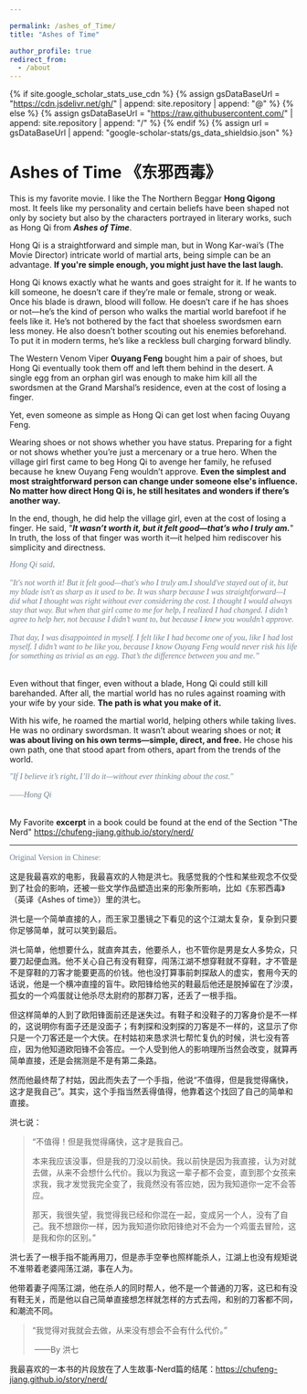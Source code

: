 ```yaml
---

permalink: /ashes_of_Time/
title: "Ashes of Time"

author_profile: true
redirect_from: 
  - /about
---
```

<!--{% include_relative subnav.md %} -->

{% if site.google_scholar_stats_use_cdn %}
{% assign gsDataBaseUrl = "https://cdn.jsdelivr.net/gh/" | append: site.repository | append: "@" %}
{% else %}
{% assign gsDataBaseUrl = "https://raw.githubusercontent.com/" | append: site.repository | append: "/" %}
{% endif %}
{% assign url = gsDataBaseUrl | append: "google-scholar-stats/gs_data_shieldsio.json" %}

<span class='anchor' id='about-me'></span>



# Ashes of Time 《东邪西毒》

<!-- <div style="font-size: 28px; font-weight: bold;">
  <a href="https://www.linkedin.com/pulse/places-my-heart-acknowledgements-28th-aug-2024-chufeng-beza-jiang-ummse/" style="font-size: 16px; font-weight: bold;">PLACES IN MY HEART - ACKNOWLEDGEMENTS (28th Aug, 2024)</a>
</div> -->

> 

This is my favorite movie. I like the The Northern Beggar **Hong Qigong** most. It feels like my personality and certain beliefs have been shaped not only by society but also by the characters portrayed in literary works, such as Hong Qi from ***Ashes of Time***. 

Hong Qi is a straightforward and simple man, but in Wong Kar-wai’s (The Movie Director)  intricate world of martial arts, being simple can be an advantage. **If you're simple enough, you might just have the last laugh.**

Hong Qi knows exactly what he wants and goes straight for it. If he wants to kill someone, he doesn’t care if they’re male or female, strong or weak. Once his blade is drawn, blood will follow. He doesn’t care if he has shoes or not—he’s the kind of person who walks the martial world barefoot if he feels like it. He’s not bothered by the fact that shoeless swordsmen earn less money. He also doesn’t bother scouting out his enemies beforehand. To put it in modern terms, he’s like a reckless bull charging forward blindly. 

The Western Venom Viper **Ouyang Feng** bought him a pair of shoes, but Hong Qi eventually took them off and left them behind in the desert. A single egg from an orphan girl was enough to make him kill all the swordsmen at the Grand Marshal’s residence, even at the cost of losing a finger. 

Yet, even someone as simple as Hong Qi can get lost when facing Ouyang Feng.

Wearing shoes or not shows whether you have status. Preparing for a fight or not shows whether you’re just a mercenary or a true hero. When the village girl first came to beg Hong Qi to avenge her family, he refused because he knew Ouyang Feng wouldn’t approve. **Even the simplest and most straightforward person can change under someone else's influence. No matter how direct Hong Qi is, he still hesitates and wonders if there’s another way.**

In the end, though, he did help the village girl, even at the cost of losing a finger. He said, "***It wasn’t worth it, but it felt good—that’s who I truly am.***" In truth, the loss of that finger was worth it—it helped him rediscover his simplicity and directness.

<div style="text-align: left; font-family: 'Century Schoolbook'; color: rgb(112, 128, 144);"><i>Hong Qi said,<br><br> "It's not worth it! But it felt good—that's who I truly am.I should've stayed out of it, but my blade isn't as sharp as it used to be. It was sharp because I was straightforward—I did what I thought was right without ever considering the cost. I thought I would always stay that way. But when that girl came to me for help, I realized I had changed. I didn’t agree to help her, not because I didn’t want to, but because I knew you wouldn’t approve.<br><br>That day, I was disappointed in myself. I felt like I had become one of you, like I had lost myself. I didn’t want to be like you, because I know Ouyang Feng would never risk his life for something as trivial as an egg. That’s the difference between you and me.” </i> </div> <br>

Even without that finger, even without a blade, Hong Qi could still kill barehanded. After all, the martial world has no rules against roaming with your wife by your side. **The path is what you make of it.**

With his wife, he roamed the martial world, helping others while taking lives. He was no ordinary swordsman. It wasn’t about wearing shoes or not; **it was about living on his own terms—simple, direct, and free.** He chose his own path, one that stood apart from others, apart from the trends of the world.

<div style="text-align: left; font-family: 'Century Schoolbook'; color: rgb(112, 128, 144);"><i>"If I believe it’s right, I’ll do it—without ever thinking about the cost." <br><br>——Hong Qi</i> </div> <br>

My Favorite **excerpt** in a book could be found at the end of the Section "The Nerd" https://chufeng-jiang.github.io/story/nerd/

----------------------------------



<div style="text-align: left; font-family: 'Century Schoolbook'; color: rgb(112, 128, 144);"> Original Version in Chinese:<br> </div>

这是我最喜欢的电影，我最喜欢的人物是洪七。我感觉我的个性和某些观念不仅受到了社会的影响，还被一些文学作品塑造出来的形象所影响，比如《东邪西毒》（英译《Ashes of time》）里的洪七。

洪七是一个简单直接的人，而王家卫墨镜之下看见的这个江湖太复杂，复杂到只要你足够简单，就可以笑到最后。

洪七简单，他想要什么，就直奔其去，他要杀人，也不管你是男是女人多势众，只要刀起便血溅。他不关心自己有没有鞋穿，闯荡江湖不想穿鞋就不穿鞋，才不管是不是穿鞋的刀客才能要更高的价钱。他也没打算事前刺探敌人的虚实，套用今天的话说，他是一个横冲直撞的盲牛。欧阳锋给他买的鞋最后他还是脱掉留在了沙漠，孤女的一个鸡蛋就让他杀尽太尉府的那群刀客，还丢了一根手指。

但这样简单的人到了欧阳锋面前还是迷失过。有鞋子和没鞋子的刀客身价是不一样的，这说明你有面子还是没面子；有刺探和没刺探的刀客是不一样的，这显示了你只是一个刀客还是一个大侠。在村姑初来恳求洪七帮忙复仇的时候，洪七没有答应，因为他知道欧阳锋不会答应。一个人受到他人的影响理所当然会改变，就算再简单直接，还是会揣测是不是有第二条路。

然而他最终帮了村姑，因此而失去了一个手指，他说“不值得，但是我觉得痛快，这才是我自己”。其实，这个手指当然丢得值得，他靠着这个找回了自己的简单和直接。

洪七说：

> “不值得！但是我觉得痛快，这才是我自己。
>
> 本来我应该没事，但是我的刀没以前快。我以前快是因为我直接，认为对就去做，从来不会想什么代价。我以为我这一辈子都不会变，直到那个女孩来求我，我才发觉我完全变了，我竟然没有答应她，因为我知道你一定不会答应。
>
> 那天，我很失望，我觉得我已经和你混在一起，变成另一个人，没有了自己。我不想跟你一样，因为我知道你欧阳锋绝对不会为一个鸡蛋去冒险，这是我和你的区别。”

洪七丢了一根手指不能再用刀，但是赤手空拳也照样能杀人，江湖上也没有规矩说不准带着老婆闯荡江湖，事在人为。

他带着妻子闯荡江湖，他在杀人的同时帮人，他不是一个普通的刀客，这已和有没有鞋无关，而是他以自己简单直接想怎样就怎样的方式去闯，和别的刀客都不同，和潮流不同。

> “我觉得对我就会去做，从来没有想会不会有什么代价。”
>
> ​                               ——By 洪七

我最喜欢的一本书的片段放在了人生故事-Nerd篇的结尾：https://chufeng-jiang.github.io/story/nerd/
